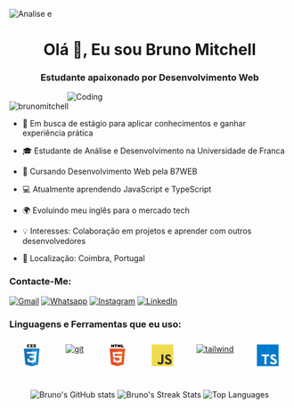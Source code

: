 
![Analise e](https://github.com/user-attachments/assets/7860588b-055b-42de-be37-314508194153)


<h1 align="center">Olá 👋, Eu sou Bruno Mitchell</h1>
<h3 align="center">Estudante apaixonado por Desenvolvimento Web</h3>

<img align="right" alt="Coding" width="400" src="https://cdn.filestackcontent.com/efbSR18hT5uRKuo0zoMA"/>


<p align="left"> <img src="https://komarev.com/ghpvc/?username=brunomitchell&label=Profile%20views&color=0e75b6&style=flat" alt="brunomitchell" /> </p>

- 🚀 Em busca de estágio para aplicar conhecimentos e ganhar experiência prática  

- 🎓 Estudante de Análise e Desenvolvimento na Universidade de Franca  

- 📘 Cursando Desenvolvimento Web pela B7WEB  

- 💻 Atualmente aprendendo JavaScript e TypeScript  

- 🌍 Evoluindo meu inglês para o mercado tech  

- 💡 Interesses: Colaboração em projetos e aprender com outros desenvolvedores

- 📍 Localização: Coimbra, Portugal  

<h3 align="left">Contacte-Me:</h3>
<p align="left">
  
[![Gmail](https://img.shields.io/badge/Gmail-D14836?style=for-the-badge&logo=gmail&logoColor=white)](mailto:brunomitchell.dev@gmail.com)
[![Whatsapp](https://img.shields.io/badge/WhatsApp-25D366?style=for-the-badge&logo=whatsapp&logoColor=white)](https://wa.me/351931625932)
[![Instagram](https://img.shields.io/badge/Instagram-E4405F?style=for-the-badge&logo=instagram&logoColor=white)](https://instagram.com/bruno_mit)
[![LinkedIn](https://img.shields.io/badge/LinkedIn-0077B5?style=for-the-badge&logo=linkedin&logoColor=white)](https://linkedin.com/in/bruno-mitchell-246b4a2a6)

<h3 align="left">Linguagens e Ferramentas que eu uso:</h3>

<div style="display: flex; justify-content: space-around; flex-wrap: wrap; gap: 20px; padding: 10px;">
  <a href="https://www.w3schools.com/css/" target="_blank" rel="noreferrer">
    <img src="https://raw.githubusercontent.com/devicons/devicon/master/icons/css3/css3-original-wordmark.svg" alt="css3" width="40" height="40"/>
  </a>
  <a href="https://git-scm.com/" target="_blank" rel="noreferrer">
    <img src="https://www.vectorlogo.zone/logos/git-scm/git-scm-icon.svg" alt="git" width="40" height="40"/>
  </a>
  <a href="https://www.w3.org/html/" target="_blank" rel="noreferrer">
    <img src="https://raw.githubusercontent.com/devicons/devicon/master/icons/html5/html5-original-wordmark.svg" alt="html5" width="40" height="40"/>
  </a>
  <a href="https://developer.mozilla.org/en-US/docs/Web/JavaScript" target="_blank" rel="noreferrer">
    <img src="https://raw.githubusercontent.com/devicons/devicon/master/icons/javascript/javascript-original.svg" alt="javascript" width="40" height="40"/>
  </a>
  <a href="https://tailwindcss.com/" target="_blank" rel="noreferrer">
    <img src="https://www.vectorlogo.zone/logos/tailwindcss/tailwindcss-icon.svg" alt="tailwind" width="40" height="40"/>
  </a>
  <a href="https://www.typescriptlang.org/" target="_blank" rel="noreferrer">
    <img src="https://raw.githubusercontent.com/devicons/devicon/master/icons/typescript/typescript-original.svg" alt="typescript" width="40" height="40"/>
  </a>
</div>


##

<p align="center">
  <img src="https://github-readme-stats.vercel.app/api?username=brunomitchell&show_icons=true&theme=highcontrast" alt="Bruno's GitHub stats" />
  <img src="https://github-readme-streak-stats.herokuapp.com/?user=brunomitchell&theme=highcontrast" alt="Bruno's Streak Stats" />
  <img src="https://github-readme-stats.vercel.app/api/top-langs/?username=brunomitchell&layout=compact&theme=highcontrast" alt="Top Languages" />
</p>








